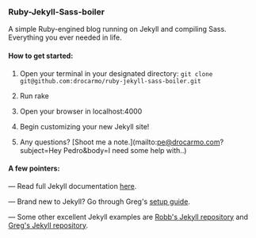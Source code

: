 ### Ruby-Jekyll-Sass-boiler

A simple Ruby-engined blog running on Jekyll and compiling Sass. Everything you ever needed in life.

#### How to get started:

1. Open your terminal in your designated directory: `git clone git@github.com:drocarmo/ruby-jekyll-sass-boiler.git`

2. Run rake

3. Open your browser in localhost:4000

4. Begin customizing your new Jekyll site!

5. Any questions? [Shoot me a note.](mailto:pe@drocarmo.com?subject=Hey Pedro&amp;body=I need some help with..)

#### A few pointers:

— Read full Jekyll documentation [here](http://jekyllrb.com/docs/home/).

— Brand new to Jekyll? Go through Greg's [setup guide](http://vgdub.com/blog/building-a-blog-with-jekyll/).

— Some other excellent Jekyll examples are [Robb's Jekyll repository](https://github.com/robbschiller/jekyll-boilerplate) and [Greg's Jekyll repository](https://github.com/vgdub/vgdub.github.io).